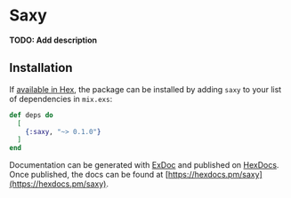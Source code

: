 # Saxy

**TODO: Add description**

## Installation

If [available in Hex](https://hex.pm/docs/publish), the package can be installed
by adding `saxy` to your list of dependencies in `mix.exs`:

```elixir
def deps do
  [
    {:saxy, "~> 0.1.0"}
  ]
end
```

Documentation can be generated with [ExDoc](https://github.com/elixir-lang/ex_doc)
and published on [HexDocs](https://hexdocs.pm). Once published, the docs can
be found at [https://hexdocs.pm/saxy](https://hexdocs.pm/saxy).

